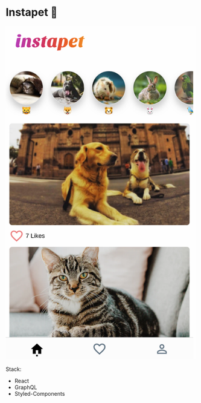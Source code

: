 # Instapet 🐶

![Instapet App Screenshot](./screenshots/instapet.png)

Stack:

- React
- GraphQL
- Styled-Components
